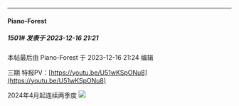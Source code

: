 
*****

####  Piano-Forest  
##### 1501#       发表于 2023-12-16 21:21

 本帖最后由 Piano-Forest 于 2023-12-16 21:24 编辑 

三期 特报PV：[https://youtu.be/U51wKSpONu8](https://youtu.be/U51wKSpONu8)

2024年4月起连续两季度
<img src="https://p.sda1.dev/14/e7f79ce203be1fe65fbe0471bad1560c/20231216_212023.jpg" referrerpolicy="no-referrer">

